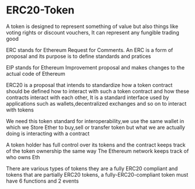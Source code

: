 # ERC20-Token

A token is designed to represent something of value but also things like voting rights  or discount vouchers, It can represent any fungible trading good

ERC stands for Ethereum Request for Comments. An ERC is a form of proposal and its purpose is to define standards and pratices

EIP stands for Ethereum Improvement proposal and makes changes to the actual code of Ethereum

ERC20 is a proposal that intends to standardize how a token contract should be defined how to interact with such a token contract and how these contracts
interact with each other, It is a standard interface used by applications such as wallets,decentralized exchanges and so on to interact with tokens

We need this token standard for interoperability,we use the same wallet in which we Store Ether to buy,sell or transfer token but what we are actually
doing is interacting with a contract

A token holder has full control over its tokens and the contract keeps track of the token ownership the same way The Ethereum network keeps track of 
who owns Eth

There are various types of tokens they are a fully ERC20 compliant and tokens that are partially ERC20 tokens, a fully-ERC20-compliant token
must have 6 functions and 2 events
